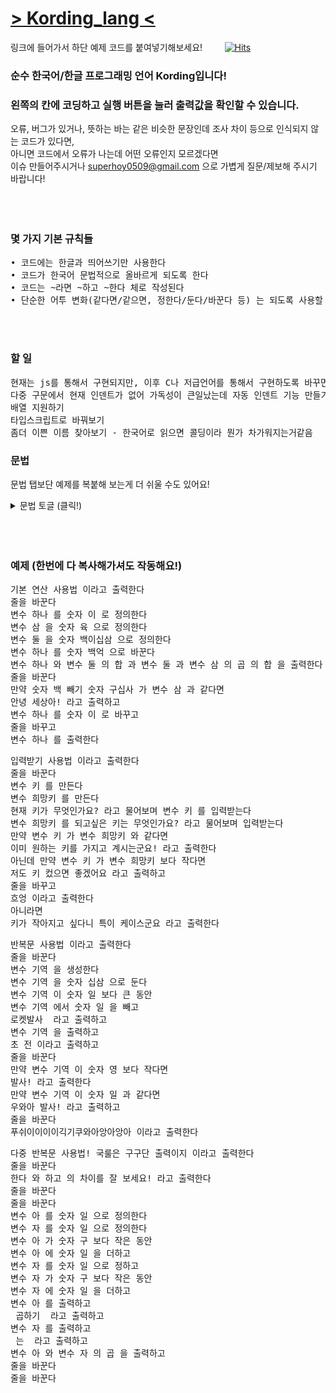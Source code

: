 # <a href = "https://recu3125.github.io/Kording_lang/">> Kording_lang <</a>
링크에 들어가서 하단 예제 코드를 붙여넣기해보세요! &nbsp;&nbsp;&nbsp;&nbsp;&nbsp;&nbsp;&nbsp;
[![Hits](https://hits.seeyoufarm.com/api/count/incr/badge.svg?url=https%3A%2F%2Fgithub.com%2Frecu3125%2FKording_lang&count_bg=%235688CE&title_bg=%23555555&icon=&icon_color=%23E7E7E7&title=hits&edge_flat=false)](https://hits.seeyoufarm.com)<br>
### 순수 한국어/한글 프로그래밍 언어 Kording입니다!<br>
### 왼쪽의 칸에 코딩하고 실행 버튼을 눌러 출력값을 확인할 수 있습니다.
오류, 버그가 있거나, 뜻하는 바는 같은 비슷한 문장인데 조사 차이 등으로 인식되지 않는 코드가 있다면,
<br>아니면 코드에서 오류가 나는데 어떤 오류인지 모르겠다면
<br>이슈 만들어주시거나 superhoy0509@gmail.com 으로 가볍게 질문/제보해 주시기 바랍니다!
<br>
<br>
<br>
<br>

### 몇 가지 기본 규칙들 
<pre>
• 코드에는 한글과 띄어쓰기만 사용한다
• 코드가 한국어 문법적으로 올바르게 되도록 한다
• 코드는 ~라면 ~하고 ~한다 체로 작성된다
• 단순한 어투 변화(같다면/같으면, 정한다/둔다/바꾼다 등) 는 되도록 사용할 수 있도록 한다
</pre>
<br>
<br>

### 할 일
<pre>
현재는 js를 통해서 구현되지만, 이후 C나 저급언어를 통해서 구현하도록 바꾸면 좋겠음
다중 구문에서 현재 인덴트가 없어 가독성이 큰일났는데 자동 인덴트 기능 만들기
배열 지원하기
타입스크립트로 바꿔보기
좀더 이쁜 이름 찾아보기 - 한국어로 읽으면 콜딩이라 뭔가 차가워지는거같음
</pre>

### 문법
문법 탭보단 예제를 복붙해 보는게 더 쉬울 수도 있어요!
<details>
<summary>문법 토글 (클릭!) </summary>
<div markdown="1">
<pre>

1.변수와 숫자 쓰기
변수와 숫자는 변수 (변수이름), 숫자 (한글 숫자)
으로 작성하되, 뒤에 한 칸을 띄어 쓴다
예시) 변수 가나다 를 숫자 이백삼십 으로 정한다

2.정의와 값 저장
아래와 같이 작성한다.
변수 어쩌구 를 정의한다/생성한다/만든다 (정의)
변수 어쩌구 를 숫자 몇 으로 정의한다/생성한다 (정의와 함께 값 저장)
변수 어쩌구 를 숫자 몇/변수 저쩌구 으로 정한다/만든다/둔다/바꾼다/설정한다 (값 저장)
변수 어쩌구 를 변수 저쩌구 와 같게 한다 (값 다른 변수와 같게 저장)

3.사칙연산과 괄호
아래와 같이 작성한다.
변수 어쩌구 에 숫자 몇/변수 어쩌구 를 더한다/뺀다/곱한다/나눈다
뭔가 와 뭔가 의 합/곱 (괄호 대신 사용할 수 있음)
뭔가 더하기/빼기... 뭔가
ex) 변수 가 빼기 변수 나 와 변수 다 나누기 변수 라 의 합
(변수가빼기변수나 와 변수다나누기변수라 의 합 으로 인식됨)

4.입력과 출력
아래와 같이 작성한다.
출력할텍스트 라고 출력한다 (텍스트 출력)
변수 어쩌구 를 출력한다 (변수 출력)
줄을 바꾼다 (줄바꿈 출력)

변수 어쩌구 를/에 입력받는다 (변수 입력)
질문할텍스트 라고 물어보며 변수 어쩌구 를/에 입력받는다 (질문과 함꼐 변수 입력)
변수 어쩌구 를/에 질문할텍스트 라고 물어보며 입력받는다 (위와 같음)

5.연결과 다중 구문
조건문이나 반복문 이후 실행할 것들이 여러 개라면
~하고   ~하고   ...  로 연결한다
~한다 를 쓰면 조건문,반복문들 중 하나를 탈출한다
ex)
-한다면/인 동안
-하고
-하고
-한다

다중 구문은 -하고 이후에 또 조건문이나 반복문을 넣으면 된다
ex)
-인 동안
-하고
-하고
-인 동안
-하고
-한다
-한다

인덴트 등 가독성 향상을 위한 방법 고려중

6.조건문
아래와 같이 작성한다.
만약 뭐 와 뭐 가 같다면/같으면/다르다면/다르면/같지 않......
만약 뭐 가 뭐 보다 크다면/작다면/크면/크지 않다면/크거나 같다면...
아니고 만약 .......
아니라면
(만약 없이도 가능)


7.반복문
아래와 같이 작성한다.
뭐 와 뭐 가 같은 동안
뭐 가 뭐 보다 큰 동안 ..etc
</pre>
</div>
</details>

<br>
<br>
<br>

### 예제 (한번에 다 복사해가셔도 작동해요!)
<pre>
기본 연산 사용법 이라고 출력한다
줄을 바꾼다
변수 하나 를 숫자 이 로 정의한다
변수 삼 을 숫자 육 으로 정의한다
변수 둘 을 숫자 백이십삼 으로 정의한다
변수 하나 를 숫자 백억 으로 바꾼다
변수 하나 와 변수 둘 의 합 과 변수 둘 과 변수 삼 의 곱 의 합 을 출력한다
줄을 바꾼다
만약 숫자 백 빼기 숫자 구십사 가 변수 삼 과 같다면
안녕 세상아! 라고 출력하고
변수 하나 를 숫자 이 로 바꾸고
줄을 바꾸고
변수 하나 를 출력한다
</pre>


<pre>
입력받기 사용법 이라고 출력한다
줄을 바꾼다
변수 키 를 만든다
변수 희망키 를 만든다
현재 키가 무엇인가요? 라고 물어보며 변수 키 를 입력받는다
변수 희망키 를 되고싶은 키는 무엇인가요? 라고 물어보며 입력받는다
만약 변수 키 가 변수 희망키 와 같다면
이미 원하는 키를 가지고 계시는군요! 라고 출력한다
아닌데 만약 변수 키 가 변수 희망키 보다 작다면
저도 키 컸으면 좋겠어요 라고 출력하고
줄을 바꾸고
흐엉 이라고 출력한다
아니라면
키가 작아지고 싶다니 특이 케이스군요 라고 출력한다
</pre>

<pre>
반복문 사용법 이라고 출력한다
줄을 바꾼다
변수 기역 을 생성한다
변수 기역 을 숫자 십삼 으로 둔다
변수 기역 이 숫자 일 보다 큰 동안
변수 기역 에서 숫자 일 을 빼고
로켓발사  라고 출력하고
변수 기역 을 출력하고
초 전 이라고 출력하고
줄을 바꾼다
만약 변수 기역 이 숫자 영 보다 작다면
발사! 라고 출력한다
만약 변수 기역 이 숫자 일 과 같다면
우와아 발사! 라고 출력하고
줄을 바꾼다
푸쉬이이이이긱기쿠와아앙아앙아 이라고 출력한다
</pre>

<pre>
다중 반복문 사용법! 국룰은 구구단 출력이지 이라고 출력한다
줄을 바꾼다
한다 와 하고 의 차이를 잘 보세요! 라고 출력한다
줄을 바꾼다
줄을 바꾼다
변수 아 를 숫자 일 으로 정의한다
변수 자 를 숫자 일 으로 정의한다
변수 아 가 숫자 구 보다 작은 동안
변수 아 에 숫자 일 을 더하고
변수 자 를 숫자 일 으로 정하고
변수 자 가 숫자 구 보다 작은 동안
변수 자 에 숫자 일 을 더하고
변수 아 를 출력하고
 곱하기  라고 출력하고
변수 자 를 출력하고
 는  라고 출력하고
변수 아 와 변수 자 의 곱 을 출력하고
줄을 바꾼다
줄을 바꾼다
</pre>
